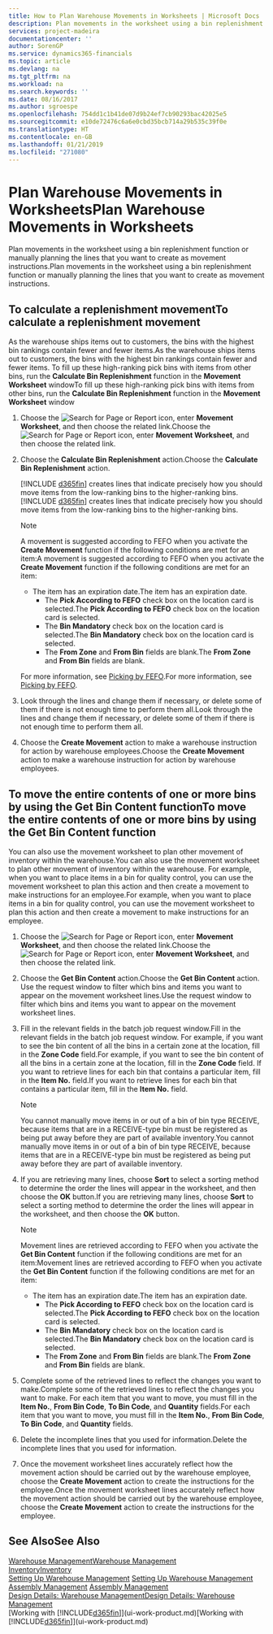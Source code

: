 ```yaml
---
title: How to Plan Warehouse Movements in Worksheets | Microsoft Docs
description: Plan movements in the worksheet using a bin replenishment function or manually planning the lines that you want to create as movement instructions.
services: project-madeira
documentationcenter: ''
author: SorenGP
ms.service: dynamics365-financials
ms.topic: article
ms.devlang: na
ms.tgt_pltfrm: na
ms.workload: na
ms.search.keywords: ''
ms.date: 08/16/2017
ms.author: sgroespe
ms.openlocfilehash: 754dd1c1b41de07d9b24ef7cb90293bac42025e5
ms.sourcegitcommit: e10de72476c6a6e0cbd35bcb714a29b535c39f0e
ms.translationtype: HT
ms.contentlocale: en-GB
ms.lasthandoff: 01/21/2019
ms.locfileid: "271080"
---
```

# <a name="plan-warehouse-movements-in-worksheets"></a><span data-ttu-id="ffcad-103">Plan Warehouse Movements in Worksheets</span><span class="sxs-lookup"><span data-stu-id="ffcad-103">Plan Warehouse Movements in Worksheets</span></span>
<span data-ttu-id="ffcad-104">Plan movements in the worksheet using a bin replenishment function or manually planning the lines that you want to create as movement instructions.</span><span class="sxs-lookup"><span data-stu-id="ffcad-104">Plan movements in the worksheet using a bin replenishment function or manually planning the lines that you want to create as movement instructions.</span></span>  

## <a name="to-calculate-a-replenishment-movement"></a><span data-ttu-id="ffcad-105">To calculate a replenishment movement</span><span class="sxs-lookup"><span data-stu-id="ffcad-105">To calculate a replenishment movement</span></span>  
<span data-ttu-id="ffcad-106">As the warehouse ships items out to customers, the bins with the highest bin rankings contain fewer and fewer items.</span><span class="sxs-lookup"><span data-stu-id="ffcad-106">As the warehouse ships items out to customers, the bins with the highest bin rankings contain fewer and fewer items.</span></span> <span data-ttu-id="ffcad-107">To fill up these high-ranking pick bins with items from other bins, run the **Calculate Bin Replenishment** function in the **Movement Worksheet** window</span><span class="sxs-lookup"><span data-stu-id="ffcad-107">To fill up these high-ranking pick bins with items from other bins, run the **Calculate Bin Replenishment** function in the **Movement Worksheet** window</span></span>

1. <span data-ttu-id="ffcad-108">Choose the ![Search for Page or Report](media/ui-search/search_small.png "Search for Page or Report icon") icon, enter **Movement Worksheet**, and then choose the related link.</span><span class="sxs-lookup"><span data-stu-id="ffcad-108">Choose the ![Search for Page or Report](media/ui-search/search_small.png "Search for Page or Report icon") icon, enter **Movement Worksheet**, and then choose the related link.</span></span>  
2. <span data-ttu-id="ffcad-109">Choose the **Calculate Bin Replenishment** action.</span><span class="sxs-lookup"><span data-stu-id="ffcad-109">Choose the **Calculate Bin Replenishment** action.</span></span>  

   <span data-ttu-id="ffcad-110">[!INCLUDE [d365fin](includes/d365fin_md.md)] creates lines that indicate precisely how you should move items from the low-ranking bins to the higher-ranking bins.</span><span class="sxs-lookup"><span data-stu-id="ffcad-110">[!INCLUDE [d365fin](includes/d365fin_md.md)] creates lines that indicate precisely how you should move items from the low-ranking bins to the higher-ranking bins.</span></span>  

   > [!NOTE]
   >  <span data-ttu-id="ffcad-111">A movement is suggested according to FEFO when you activate the **Create Movement** function if the following conditions are met for an item:</span><span class="sxs-lookup"><span data-stu-id="ffcad-111">A movement is suggested according to FEFO when you activate the **Create Movement** function if the following conditions are met for an item:</span></span>  
   > 
   > - <span data-ttu-id="ffcad-112">The item has an expiration date.</span><span class="sxs-lookup"><span data-stu-id="ffcad-112">The item has an expiration date.</span></span>  
   >   -   <span data-ttu-id="ffcad-113">The **Pick According to FEFO** check box on the location card is selected.</span><span class="sxs-lookup"><span data-stu-id="ffcad-113">The **Pick According to FEFO** check box on the location card is selected.</span></span>  
   >   -   <span data-ttu-id="ffcad-114">The **Bin Mandatory** check box on the location card is selected.</span><span class="sxs-lookup"><span data-stu-id="ffcad-114">The **Bin Mandatory** check box on the location card is selected.</span></span>  
   >   -   <span data-ttu-id="ffcad-115">The **From Zone** and **From Bin** fields are blank.</span><span class="sxs-lookup"><span data-stu-id="ffcad-115">The **From Zone** and **From Bin** fields are blank.</span></span>  

   <span data-ttu-id="ffcad-116">For more information, see [Picking by FEFO](warehouse-picking-by-fefo.md).</span><span class="sxs-lookup"><span data-stu-id="ffcad-116">For more information, see [Picking by FEFO](warehouse-picking-by-fefo.md).</span></span>  

3. <span data-ttu-id="ffcad-117">Look through the lines and change them if necessary, or delete some of them if there is not enough time to perform them all.</span><span class="sxs-lookup"><span data-stu-id="ffcad-117">Look through the lines and change them if necessary, or delete some of them if there is not enough time to perform them all.</span></span>  
4. <span data-ttu-id="ffcad-118">Choose the **Create Movement** action to make a warehouse instruction for action by warehouse employees.</span><span class="sxs-lookup"><span data-stu-id="ffcad-118">Choose the **Create Movement** action to make a warehouse instruction for action by warehouse employees.</span></span>  

## <a name="to-move-the-entire-contents-of-one-or-more-bins-by-using-the-get-bin-content-function"></a><span data-ttu-id="ffcad-119">To move the entire contents of one or more bins by using the Get Bin Content function</span><span class="sxs-lookup"><span data-stu-id="ffcad-119">To move the entire contents of one or more bins by using the Get Bin Content function</span></span>  
<span data-ttu-id="ffcad-120">You can also use the movement worksheet to plan other movement of inventory within the warehouse.</span><span class="sxs-lookup"><span data-stu-id="ffcad-120">You can also use the movement worksheet to plan other movement of inventory within the warehouse.</span></span> <span data-ttu-id="ffcad-121">For example, when you want to place items in a bin for quality control, you can use the movement worksheet to plan this action and then create a movement to make instructions for an employee.</span><span class="sxs-lookup"><span data-stu-id="ffcad-121">For example, when you want to place items in a bin for quality control, you can use the movement worksheet to plan this action and then create a movement to make instructions for an employee.</span></span>  

1. <span data-ttu-id="ffcad-122">Choose the ![Search for Page or Report](media/ui-search/search_small.png "Search for Page or Report icon") icon, enter **Movement Worksheet**, and then choose the related link.</span><span class="sxs-lookup"><span data-stu-id="ffcad-122">Choose the ![Search for Page or Report](media/ui-search/search_small.png "Search for Page or Report icon") icon, enter **Movement Worksheet**, and then choose the related link.</span></span>  
2. <span data-ttu-id="ffcad-123">Choose the **Get Bin Content** action.</span><span class="sxs-lookup"><span data-stu-id="ffcad-123">Choose the **Get Bin Content** action.</span></span> <span data-ttu-id="ffcad-124">Use the request window to filter which bins and items you want to appear on the movement worksheet lines.</span><span class="sxs-lookup"><span data-stu-id="ffcad-124">Use the request window to filter which bins and items you want to appear on the movement worksheet lines.</span></span>  
3. <span data-ttu-id="ffcad-125">Fill in the relevant fields in the batch job request window.</span><span class="sxs-lookup"><span data-stu-id="ffcad-125">Fill in the relevant fields in the batch job request window.</span></span> <span data-ttu-id="ffcad-126">For example, if you want to see the bin content of all the bins in a certain zone at the location, fill in the **Zone Code** field.</span><span class="sxs-lookup"><span data-stu-id="ffcad-126">For example, if you want to see the bin content of all the bins in a certain zone at the location, fill in the **Zone Code** field.</span></span> <span data-ttu-id="ffcad-127">If you want to retrieve lines for each bin that contains a particular item, fill in the **Item No.** field.</span><span class="sxs-lookup"><span data-stu-id="ffcad-127">If you want to retrieve lines for each bin that contains a particular item, fill in the **Item No.** field.</span></span>  

   > [!NOTE]  
   >  <span data-ttu-id="ffcad-128">You cannot manually move items in or out of a bin of bin type RECEIVE, because items that are in a RECEIVE-type bin must be registered as being put away before they are part of available inventory.</span><span class="sxs-lookup"><span data-stu-id="ffcad-128">You cannot manually move items in or out of a bin of bin type RECEIVE, because items that are in a RECEIVE-type bin must be registered as being put away before they are part of available inventory.</span></span>  

4. <span data-ttu-id="ffcad-129">If you are retrieving many lines, choose **Sort** to select a sorting method to determine the order the lines will appear in the worksheet, and then choose the **OK** button.</span><span class="sxs-lookup"><span data-stu-id="ffcad-129">If you are retrieving many lines, choose **Sort** to select a sorting method to determine the order the lines will appear in the worksheet, and then choose the **OK** button.</span></span>  

   > [!NOTE]
   >  <span data-ttu-id="ffcad-130">Movement lines are retrieved according to FEFO when you activate the **Get Bin Content** function if the following conditions are met for an item:</span><span class="sxs-lookup"><span data-stu-id="ffcad-130">Movement lines are retrieved according to FEFO when you activate the **Get Bin Content** function if the following conditions are met for an item:</span></span>  
   > 
   > - <span data-ttu-id="ffcad-131">The item has an expiration date.</span><span class="sxs-lookup"><span data-stu-id="ffcad-131">The item has an expiration date.</span></span>  
   >   -   <span data-ttu-id="ffcad-132">The **Pick According to FEFO** check box on the location card is selected.</span><span class="sxs-lookup"><span data-stu-id="ffcad-132">The **Pick According to FEFO** check box on the location card is selected.</span></span>  
   >   -   <span data-ttu-id="ffcad-133">The **Bin Mandatory** check box on the location card is selected.</span><span class="sxs-lookup"><span data-stu-id="ffcad-133">The **Bin Mandatory** check box on the location card is selected.</span></span>  
   >   -   <span data-ttu-id="ffcad-134">The **From Zone** and **From Bin** fields are blank.</span><span class="sxs-lookup"><span data-stu-id="ffcad-134">The **From Zone** and **From Bin** fields are blank.</span></span>  

5. <span data-ttu-id="ffcad-135">Complete some of the retrieved lines to reflect the changes you want to make.</span><span class="sxs-lookup"><span data-stu-id="ffcad-135">Complete some of the retrieved lines to reflect the changes you want to make.</span></span> <span data-ttu-id="ffcad-136">For each item that you want to move, you must fill in the **Item No.**, **From Bin Code**, **To Bin Code**, and **Quantity** fields.</span><span class="sxs-lookup"><span data-stu-id="ffcad-136">For each item that you want to move, you must fill in the **Item No.**, **From Bin Code**, **To Bin Code**, and **Quantity** fields.</span></span>  
6. <span data-ttu-id="ffcad-137">Delete the incomplete lines that you used for information.</span><span class="sxs-lookup"><span data-stu-id="ffcad-137">Delete the incomplete lines that you used for information.</span></span>  
7. <span data-ttu-id="ffcad-138">Once the movement worksheet lines accurately reflect how the movement action should be carried out by the warehouse employee, choose the **Create Movement** action to create the instructions for the employee.</span><span class="sxs-lookup"><span data-stu-id="ffcad-138">Once the movement worksheet lines accurately reflect how the movement action should be carried out by the warehouse employee, choose the **Create Movement** action to create the instructions for the employee.</span></span>  

## <a name="see-also"></a><span data-ttu-id="ffcad-139">See Also</span><span class="sxs-lookup"><span data-stu-id="ffcad-139">See Also</span></span>  
[<span data-ttu-id="ffcad-140">Warehouse Management</span><span class="sxs-lookup"><span data-stu-id="ffcad-140">Warehouse Management</span></span>](warehouse-manage-warehouse.md)  
[<span data-ttu-id="ffcad-141">Inventory</span><span class="sxs-lookup"><span data-stu-id="ffcad-141">Inventory</span></span>](inventory-manage-inventory.md)  
<span data-ttu-id="ffcad-142">[Setting Up Warehouse Management](warehouse-setup-warehouse.md)   </span><span class="sxs-lookup"><span data-stu-id="ffcad-142">[Setting Up Warehouse Management](warehouse-setup-warehouse.md)   </span></span>  
<span data-ttu-id="ffcad-143">[Assembly Management](assembly-assemble-items.md)  </span><span class="sxs-lookup"><span data-stu-id="ffcad-143">[Assembly Management](assembly-assemble-items.md)  </span></span>  
[<span data-ttu-id="ffcad-144">Design Details: Warehouse Management</span><span class="sxs-lookup"><span data-stu-id="ffcad-144">Design Details: Warehouse Management</span></span>](design-details-warehouse-management.md)  
<span data-ttu-id="ffcad-145">[Working with [!INCLUDE[d365fin](includes/d365fin_md.md)]](ui-work-product.md)</span><span class="sxs-lookup"><span data-stu-id="ffcad-145">[Working with [!INCLUDE[d365fin](includes/d365fin_md.md)]](ui-work-product.md)</span></span>
